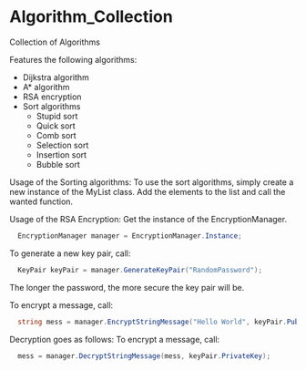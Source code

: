 # Algorithm_Collection
Collection of Algorithms

Features the following algorithms:
- Dijkstra algorithm 
- A* algorithm
- RSA encryption
- Sort algorithms
  - Stupid sort
  - Quick sort
  - Comb sort
  - Selection sort 
  - Insertion sort
  - Bubble sort
  
Usage of the Sorting algorithms:
To use the sort algorithms, simply create a new instance of the MyList class.
Add the elements to the list and call the wanted function.

Usage of the RSA Encryption:
Get the instance of the EncryptionManager. 
```C#
  EncryptionManager manager = EncryptionManager.Instance;
```

To generate a new key pair, call:
```C#
  KeyPair keyPair = manager.GenerateKeyPair("RandomPassword");
```
The longer the password, the more secure the key pair will be.

To encrypt a message, call:
```C#
  string mess = manager.EncryptStringMessage("Hello World", keyPair.PublicKey);
```

Decryption goes as follows:
To encrypt a message, call:
```C#
  mess = manager.DecryptStringMessage(mess, keyPair.PrivateKey);
```

